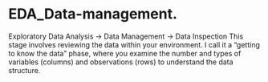 # EDA_Data-management.
Exploratory Data Analysis -> Data Management -> Data Inspection  This stage involves reviewing the data within your environment. I call it a “getting to know the data” phase, where you examine the number and types of variables (columns) and observations (rows) to understand the data structure.
